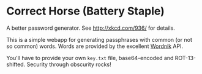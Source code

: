 Correct Horse (Battery Staple)
==============================

A better password generator. See http://xkcd.com/936/ for details.

This is a simple webapp for generating passphrases with common (or not so common) words. Words are provided by the excellent [Wordnik][1] API.

[1]: http://www.wordnik.com/

You'll have to provide your own `key.txt` file, base64-encoded and ROT-13-shifted. Security through obscurity rocks!